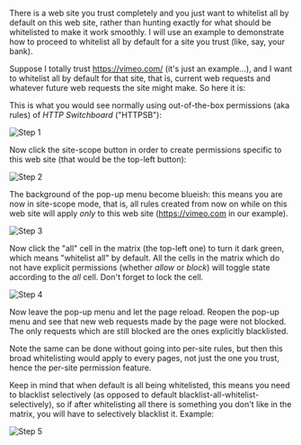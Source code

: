 There is a web site you trust completely and you just want to whitelist all by default on
this web site, rather than hunting exactly for what should be whitelisted to make it work smoothly. I will use an
example to demonstrate how to proceed to whitelist all by default for a site you trust (like,
say, your bank).

Suppose I totally trust <https://vimeo.com/> (it's just an example...), and
I want to whitelist all by default for that site, that is, current web requests and whatever
future web requests the site might make. So here it is:

This is what you would see normally using out-of-the-box permissions (aka rules) of *HTTP Switchboard* ("HTTPSB"):

![Step 1](https://raw.github.com/gorhill/httpswitchboard/master/doc/img/quicktour-003-a.png)

Now click the site-scope button in order to create permissions specific to this web site (that would be the top-left button):

![Step 2](https://raw.github.com/gorhill/httpswitchboard/master/doc/img/quicktour-003-b.png)

The background of the pop-up menu become blueish: this means you are now in site-scope mode, that is,
all rules created from now on while on this web site will apply *only* to this web site (<https://vimeo.com>
in our example).

![Step 3](https://raw.github.com/gorhill/httpswitchboard/master/doc/img/quicktour-003-c.png)

Now click the "all" cell in the matrix (the top-left one) to turn it dark green, which means "whitelist all" by default. All the cells in the matrix which do not have explicit permissions (whether *allow* or *block*) will toggle state according to the *all* cell. Don't forget to lock the cell.

![Step 4](https://raw.github.com/gorhill/httpswitchboard/master/doc/img/quicktour-003-d.png)

Now leave the pop-up menu and let the page reload. Reopen the pop-up menu and see that new web requests
made by the page were not blocked. The only requests which are still blocked are the ones explicitly
blacklisted.

Note the same can be done without going into per-site rules, but then this broad whitelisting would apply
to every pages, not just the one you trust, hence the per-site permission feature.

Keep in mind that when default is all being whitelisted, this means you need to blacklist selectively (as opposed to default blacklist-all-whitelist-selectively), so if after whitelisting all there is something you don't like in the matrix, you will have to selectively blacklist it. Example:

![Step 5](https://raw.github.com/gorhill/httpswitchboard/master/doc/img/quicktour-003-e.png)